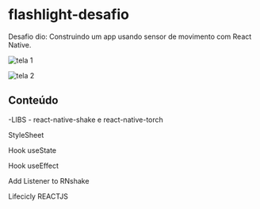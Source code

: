 # flashlight-desafio

Desafio dio: Construindo um app usando sensor de movimento com React Native.

![tela 1](https://user-images.githubusercontent.com/84211583/176068006-9eea97a6-4276-4461-945a-a59802ac1122.png)

![tela 2](https://user-images.githubusercontent.com/84211583/176068024-db208df7-9c8a-4268-8450-6a33a6c15149.png)

## Conteúdo 

-LIBS - react-native-shake e react-native-torch

StyleSheet

Hook useState

Hook useEffect

Add Listener to RNshake

Lifecicly REACTJS
